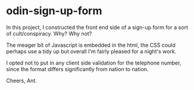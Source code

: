 # odin-sign-up-form

In this project, I constructed the front end side of a sign-up form for a sort of cult/conspiracy. Why? Why not?

The meager bit of Javascript is embedded in the html, the CSS could perhaps use a tidy up but overall I'm fairly pleased for a night's work.

I opted not to put in any client side validation for the telephone number, since the format differs significantly from nation to nation.

Cheers, Ant.